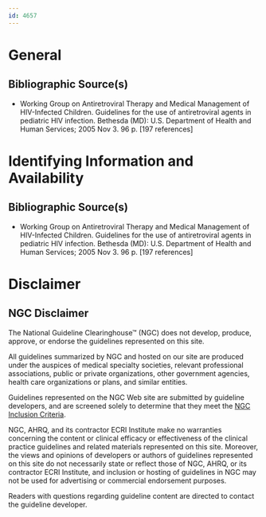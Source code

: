 ```yaml
---
id: 4657
---
```


# General

## Bibliographic Source(s)

- Working Group on Antiretroviral Therapy and Medical Management of HIV-Infected Children. Guidelines for the use of antiretroviral agents in pediatric HIV infection. Bethesda (MD): U.S. Department of Health and Human Services; 2005 Nov 3. 96 p. [197 references]

# Identifying Information and Availability

## Bibliographic Source(s)

- Working Group on Antiretroviral Therapy and Medical Management of HIV-Infected Children. Guidelines for the use of antiretroviral agents in pediatric HIV infection. Bethesda (MD): U.S. Department of Health and Human Services; 2005 Nov 3. 96 p. [197 references]

# Disclaimer

## NGC Disclaimer

The National Guideline Clearinghouse™ (NGC) does not develop, produce, approve, or endorse the guidelines represented on this site.

All guidelines summarized by NGC and hosted on our site are produced under the auspices of medical specialty societies, relevant professional associations, public or private organizations, other government agencies, health care organizations or plans, and similar entities.

Guidelines represented on the NGC Web site are submitted by guideline developers, and are screened solely to determine that they meet the [NGC Inclusion Criteria](/help-and-about/summaries/inclusion-criteria).

NGC, AHRQ, and its contractor ECRI Institute make no warranties concerning the content or clinical efficacy or effectiveness of the clinical practice guidelines and related materials represented on this site. Moreover, the views and opinions of developers or authors of guidelines represented on this site do not necessarily state or reflect those of NGC, AHRQ, or its contractor ECRI Institute, and inclusion or hosting of guidelines in NGC may not be used for advertising or commercial endorsement purposes.

Readers with questions regarding guideline content are directed to contact the guideline developer.

